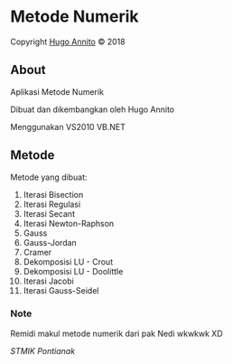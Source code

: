 # Metode Numerik

Copyright [Hugo Annito](https://www.facebook.com/messages/t/DarkOrbiTzX) © 2018

## About

Aplikasi Metode Numerik

Dibuat dan dikembangkan oleh Hugo Annito

Menggunakan VS2010 VB.NET

## Metode

Metode yang dibuat:
1. Iterasi Bisection
2. Iterasi Regulasi
3. Iterasi Secant
4. Iterasi Newton-Raphson
5. Gauss
6. Gauss-Jordan
7. Cramer
8. Dekomposisi LU - Crout
9. Dekomposisi LU - Doolittle
10. Iterasi Jacobi
11. Iterasi Gauss-Seidel

### Note

Remidi makul metode numerik dari pak Nedi wkwkwk XD

*STMIK Pontianak*